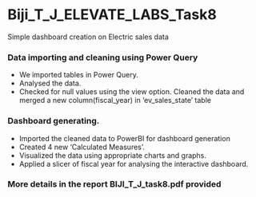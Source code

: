 # Biji_T_J_ELEVATE_LABS_Task8
Simple dashboard creation on Electric sales data 
### Data importing and cleaning using Power Query 
* We imported tables in Power Query. 
* Analysed the data. 
* Checked for null values using the view option. Cleaned the data and merged a 
new column(fiscal_year) in ‘ev_sales_state’ table 
### Dashboard generating. 
* Imported the cleaned data to PowerBI for dashboard generation 
* Created 4 new ‘Calculated Measures’. 
* Visualized the data using appropriate charts and graphs. 
* Applied a slicer of fiscal year for analysing the interactive dashboard.
### More details in the report BIJI_T_J_task8.pdf provided
